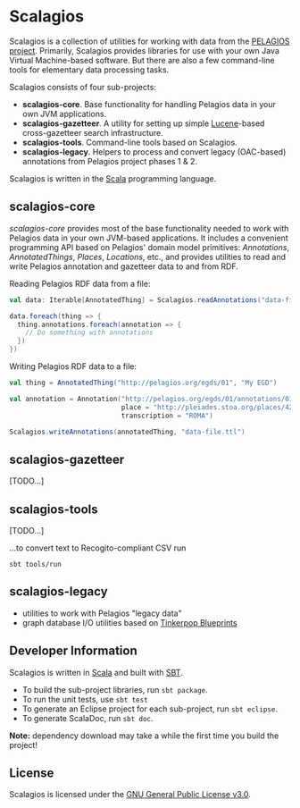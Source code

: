 # Scalagios

Scalagios is a collection of utilities for working with data from the [PELAGIOS project](http://pelagios-project.blogspot.com).
Primarily, Scalagios provides libraries for use with your own Java Virtual Machine-based software. But there are also a 
few command-line tools for elementary data processing tasks.

Scalagios consists of four sub-projects:

* __scalagios-core__. Base functionality for handling Pelagios data in your own JVM applications.
* __scalagios-gazetteer__. A utility for setting up simple [Lucene](http://lucene.apache.org/core/)-based cross-gazetteer search infrastructure.
* __scalagios-tools__. Command-line tools based on Scalagios.
* __scalagios-legacy__. Helpers to process and convert legacy (OAC-based) annotations from Pelagios project phases 1 & 2.

Scalagios is written in the [Scala](http://www.scala-lang.org) programming language.

## scalagios-core

_scalagios-core_ provides most of the base functionality needed to work with Pelagios data in your own JVM-based applications. It
includes a convenient programming API based on Pelagios' domain model primitives: _Annotations_, _AnnotatedThings_, _Places_,
_Locations_, etc., and provides utilities to read and write Pelagios annotation and gazetteer data to and from RDF.

Reading Pelagios RDF data from a file:

```scala
val data: Iterable[AnnotatedThing] = Scalagios.readAnnotations("data-file.ttl")

data.foreach(thing => {
  thing.annotations.foreach(annotation => {
    // Do something with annotations
  })
})
```

Writing Pelagios RDF data to a file:

```scala
val thing = AnnotatedThing("http://pelagios.org/egds/01", "My EGD")

val annotation = Annotation("http://pelagios.org/egds/01/annotations/01", thing, 
                            place = "http://pleiades.stoa.org/places/423025",
                            transcription = "ROMA")

Scalagios.writeAnnotations(annotatedThing, "data-file.ttl")
```

## scalagios-gazetteer

[TODO...]

## scalagios-tools

[TODO...]

...to convert text to Recogito-compliant CSV run

``sbt tools/run`` 

## scalagios-legacy

* utilities to work with Pelagios "legacy data" 
* graph database I/O utilities based on [Tinkerpop Blueprints](http://tinkerpop.com/)


## Developer Information

Scalagios is written in [Scala](http://www.scala-lang.org) and built with [SBT](http://www.scala-sbt.org/).

* To build the sub-project libraries, run `sbt package`.
* To run the unit tests, use `sbt test`
* To generate an Eclipse project for each sub-project, run `sbt eclipse`.
* To generate ScalaDoc, run `sbt doc`.

__Note:__ dependency download may take a while the first time you build the project!

## License

Scalagios is licensed under the [GNU General Public License v3.0](http://www.gnu.org/licenses/gpl.html).
